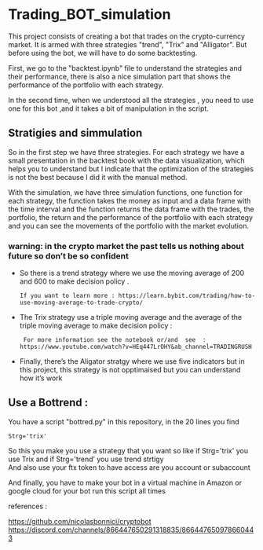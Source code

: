 # Trading_BOT_simulation
This project consists of creating a bot that trades on the crypto-currency market. It is armed with three strategies "trend", "Trix" and "Alligator". But before using the bot, we will have to do some backtesting. 

First, we go to the "backtest.ipynb" file to understand the strategies and their performance, there is also a nice simulation part that shows the performance of the portfolio with each strategy.  

In the second time, when we understood all the strategies , you need to use one  for this bot ,and it takes a bit of manipulation in the script.


## Stratigies and simmulation  
   

 So in the first step we have three strategies. For each strategy we have a small presentation in the backtest book with the data visualization, which helps you to understand but I indicate that the optimization of the strategies is not the best because I did it with the manual method. 
 
With the simulation, we have three simulation functions, one function for each strategy, the function takes the money as input and a data frame with the time interval and the function returns the data frame with the trades, the portfolio, the return and the performance of the portfolio with each strategy and you can see the movements of the portfolio with the market evolution. 

### warning: in the crypto market the past tells us nothing about future so don’t be so confident   

* So there is a trend strategy where we  use the moving average of 200 and 600 to make decision  policy . 

      If you want to learn more : https://learn.bybit.com/trading/how-to-use-moving-average-to-trade-crypto/  

* The Trix strategy use a triple moving average and the average of the triple moving average to make decision policy : 

       For more information see the notebook or/and  see  : https://www.youtube.com/watch?v=HEq447LrOHY&ab_channel=TRADINGRUSH     

* Finally, there’s the Aligator stratgy  where we use five indicators  but in this project, this strategy is not opptimaised  but you can understand how it’s work 


## Use a Bottrend :  

You have a script "bottred.py"  in this repository, in the 20 lines you find  

    Strg='trix'    
 
So this you make you use a strategy that you want so like  if  Strg='trix'  you use Trix and if Strg='trend’ you use trend strtigy  
And also use your ftx token to have access are you account or subaccount 


And finally, you have to make your bot in a virtual machine in Amazon or google cloud for your bot run this script all times   


references : 

https://github.com/nicolasbonnici/cryptobot 
https://discord.com/channels/866447650291318835/866447650978660443 



